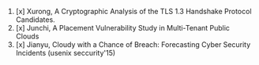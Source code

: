 1. [x] Xurong, A Cryptographic Analysis of the TLS 1.3 Handshake Protocol Candidates.
2. [x] Junchi, A Placement Vulnerability Study in Multi-Tenant Public Clouds
3. [x] Jianyu, Cloudy with a Chance of Breach: Forecasting Cyber Security Incidents (usenix seccurity'15)
